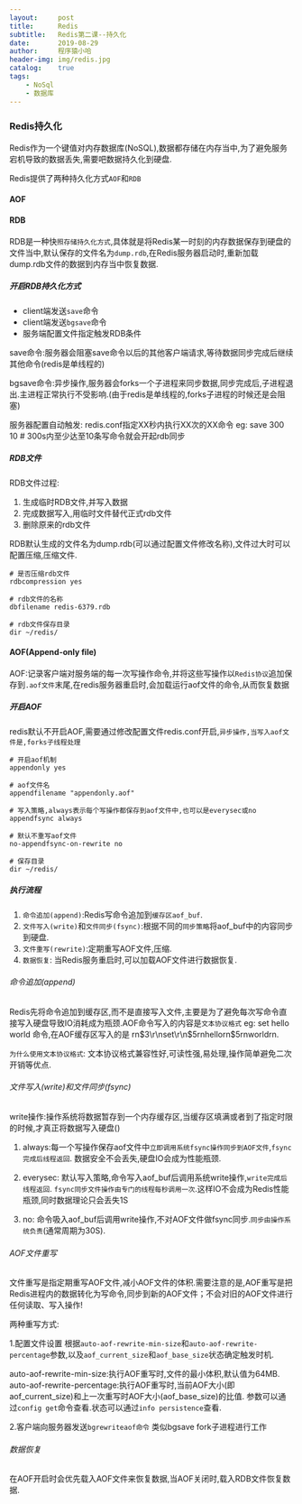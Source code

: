 ```yaml
---
layout:     post
title:      Redis
subtitle:   Redis第二课--持久化
date:       2019-08-29
author:     程序猿小哈
header-img: img/redis.jpg
catalog: 	true
tags:
    - NoSql
    - 数据库
---
```


### Redis持久化

Redis作为一个键值对内存数据库(NoSQL),数据都存储在内存当中,为了避免服务宕机导致的数据丢失,需要吧数据持久化到硬盘.

Redis提供了两种持久化方式`AOF`和`RDB`


#### AOF


#### RDB
RDB是一种快`照存储持久化方式`,具体就是将Redis某一时刻的内存数据保存到硬盘的文件当中,默认保存的文件名为`dump.rdb`,在Redis服务器启动时,重新加载dump.rdb文件的数据到内存当中恢复数据.


##### 开启RDB持久化方式
+ client端发送`save`命令
+ client端发送`bgsave`命令
+ 服务端配置文件指定触发RDB条件

save命令:服务器会阻塞save命令以后的其他客户端请求,等待数据同步完成后继续其他命令(redis是单线程的)

bgsave命令:异步操作,服务器会forks一个子进程来同步数据,同步完成后,子进程退出.主进程正常执行不受影响.(由于redis是单线程的,forks子进程的时候还是会阻塞)

服务器配置自动触发: redis.conf指定XX秒内执行XX次的XX命令  eg: save 300 10  # 300s内至少达至10条写命令就会开起rdb同步

##### RDB文件
RDB文件过程:<br>
  1. 生成临时RDB文件,并写入数据 
  2. 完成数据写入,用临时文件替代正式rdb文件
  3. 删除原来的rdb文件
 
RDB默认生成的文件名为dump.rdb(可以通过配置文件修改名称),文件过大时可以配置压缩,压缩文件.

```
# 是否压缩rdb文件
rdbcompression yes

# rdb文件的名称
dbfilename redis-6379.rdb

# rdb文件保存目录
dir ~/redis/
``` 

#### AOF(Append-only file)

AOF:记录客户端对服务端的每一次写操作命令,并将这些写操作以`Redis协议`追加保存到`.aof文件`末尾,在redis服务器重启时,会加载运行aof文件的命令,从而恢复数据

##### 开启AOF
redis默认不开启AOF,需要通过修改配置文件redis.conf开启,`异步操作,当写入aof文件是,forks子线程处理`
```
# 开启aof机制
appendonly yes

# aof文件名
appendfilename "appendonly.aof"

# 写入策略,always表示每个写操作都保存到aof文件中,也可以是everysec或no
appendfsync always

# 默认不重写aof文件
no-appendfsync-on-rewrite no

# 保存目录
dir ~/redis/

```

##### 执行流程
1. `命令追加(append)`:Redis写命令追加到`缓存区aof_buf`.
2. `文件写入(write)`和`文件同步(fsync)`:根据不同的`同步策略`将aof_buf中的内容同步到硬盘.
3. `文件重写(rewrite)`:定期重写AOF文件,压缩.
4. `数据恢复`: 当Redis服务重启时,可以加载AOF文件进行数据恢复.

###### 命令追加(append)
Redis先将命令追加到缓存区,而不是直接写入文件,主要是为了避免每次写命令直接写入硬盘导致IO消耗成为瓶颈.AOF命令写入的内容是`文本协议格式` eg: set hello world 命令,在AOF缓存区写入的是 rn$3\r\nset\r\n$5rnhellorn$5rnworldrn.

`为什么使用文本协议格式`: 文本协议格式兼容性好,可读性强,易处理,操作简单避免二次开销等优点.

###### 文件写入(write)和文件同步(fsync)

write操作:操作系统将数据暂存到一个内存缓存区,当缓存区填满或者到了指定时限的时候,才真正将数据写入硬盘()

1. always:每一个写操作保存aof文件中`立即调用系统fsync操作同步到AOF文件`,`fsync完成后线程返回`.  数据安全不会丢失,硬盘IO会成为性能瓶颈.
 
2. everysec: 默认写入策略,命令写入aof_buf后调用系统write操作,`write完成后线程返回`. `fsync同步文件操作由专门的线程每秒调用一次`.这样IO不会成为Redis性能瓶颈,同时数据理论只会丢失1S
 
3. no: 命令吸入aof_buf后调用write操作,不对AOF文件做fsync同步.`同步由操作系统负责`(通常周期为30S).
 
###### AOF文件重写
文件重写是指定期重写AOF文件,减小AOF文件的体积.需要注意的是,AOF重写是把Redis进程内的数据转化为写命令,同步到新的AOF文件；不会对旧的AOF文件进行任何读取、写入操作!

两种重写方式:<br>

1.配置文件设置  根据`auto-aof-rewrite-min-size`和`auto-aof-rewrite-percentage`参数,以及`aof_current_size`和`aof_base_size`状态确定触发时机. 

auto-aof-rewrite-min-size:执行AOF重写时,文件的最小体积,默认值为64MB. 
auto-aof-rewrite-percentage:执行AOF重写时,当前AOF大小(即aof_current_size)和上一次重写时AOF大小(aof_base_size)的比值. 
参数可以通过`config get`命令查看.状态可以通过`info persistence`查看.

2.客户端向服务器发送`bgrewriteaof命令`  类似bgsave fork子进程进行工作

###### 数据恢复
在AOF开启时会优先载入AOF文件来恢复数据,当AOF关闭时,载入RDB文件恢复数据.






 
  











  

  